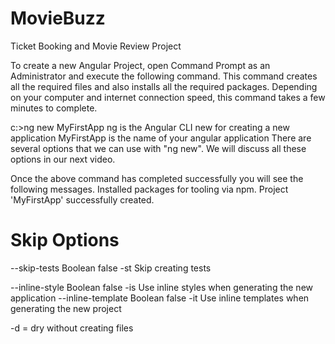 # MovieBuzz
Ticket Booking and Movie Review Project

To create a new Angular Project, open Command Prompt as an Administrator and execute the following command. This command creates all the required files and also installs all the required packages. Depending on your computer and internet connection speed, this command takes a few minutes to complete. 

c:\>ng new MyFirstApp
ng is the Angular CLI
new for creating a new application
MyFirstApp is the name of your angular application
There are several options that we can use with "ng new". We will discuss all these options in our next video. 

Once the above command has completed successfully you will see the following messages.
Installed packages for tooling via npm.
Project 'MyFirstApp' successfully created. 

# Skip Options

--skip-tests	Boolean	false	    -st	    Skip creating tests

--inline-style	Boolean	false	    -is	    Use inline styles when                                                                                        generating the new application
--inline-template	Boolean	false	-it	    Use inline templates when                                                                                     generating the new project
 
 -d = dry without creating files